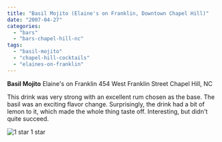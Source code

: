 ```yaml
---
title: "Basil Mojito (Elaine's on Franklin, Downtown Chapel Hill)"
date: "2007-04-27"
categories:
  - "bars"
  - "bars-chapel-hill-nc"
tags:
  - "basil-mojito"
  - "chapel-hill-cocktails"
  - "elaines-on-franklin"
---
```


**Basil Mojito** Elaine's on Franklin 454 West Franklin Street Chapel Hill, NC

This drink was very strong with an excellent rum chosen as the base. The basil was an exciting flavor change. Surprisingly, the drink had a bit of lemon to it, which made the whole thing taste off. Interesting, but didn't quite succeed.




<div class="caption">

![1 star](http://s3.amazonaws.com/thegourmez-wpmedia/2009/04/rating_olive1.gif "rating_olive1") 1 star</div>

